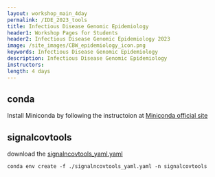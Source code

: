 ```yaml
---
layout: workshop_main_4day
permalink: /IDE_2023_tools
title: Infectious Disease Genomic Epidemiology
header1: Workshop Pages for Students
header2: Infectious Disease Genomic Epidemiology 2023
image: /site_images/CBW_epidemiology_icon.png
keywords: Infectious Disease Genomic Epidemiology
description: Infectious Disease Genomic Epidemiology
instructors: 
length: 4 days
---
```

## conda
Install Miniconda by following the instructoion at [Miniconda official site](https://docs.conda.io/en/main/miniconda.html)

## signalcovtools
download the [signalncovtools_yaml.yaml](https://raw.githubusercontent.com/bioinformaticsdotca/IDE_2023/main/module4/signalncovtools_yaml.yaml)
```
conda env create -f ./signalncovtools_yaml.yaml -n signalcovtools
```
